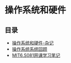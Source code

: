 #  操作系统和硬件

## 目录

* [操作系统和硬件-杂记](/study/操作系统和硬件/操作系统和硬件-杂记)
* [操作系统系统回顾](/study/操作系统和硬件/操作系统系统回顾)
* [MIT6.S081网课学习笔记](/study/操作系统和硬件/MIT6.S081网课学习笔记)